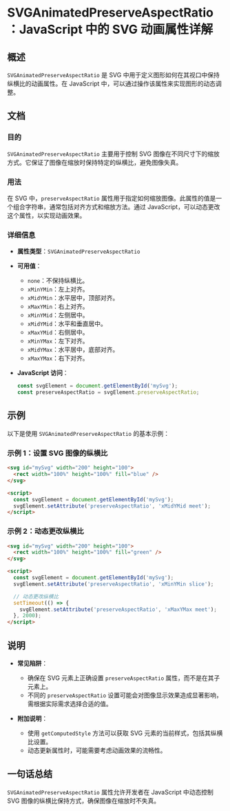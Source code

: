 <!--
Meta Description: # SVGAnimatedPreserveAspectRatio：JavaScript 中的 SVG 动画属性详解 ## 概述 `SVGAnimatedPreserveAspectRatio` 是 SVG 中用于定义图形如何在其视口中保持纵横比的动画属性。在 JavaScript 中，可以通过操作该...
Meta Keywords: svg, preserveaspectratio, svgelement, svganimatedpreserveaspectratio, javascript
-->

# SVGAnimatedPreserveAspectRatio：JavaScript 中的 SVG 动画属性详解

## 概述
`SVGAnimatedPreserveAspectRatio` 是 SVG 中用于定义图形如何在其视口中保持纵横比的动画属性。在 JavaScript 中，可以通过操作该属性来实现图形的动态调整。

## 文档
### 目的
`SVGAnimatedPreserveAspectRatio` 主要用于控制 SVG 图像在不同尺寸下的缩放方式。它保证了图像在缩放时保持特定的纵横比，避免图像失真。

### 用法
在 SVG 中，`preserveAspectRatio` 属性用于指定如何缩放图像。此属性的值是一个组合字符串，通常包括对齐方式和缩放方法。通过 JavaScript，可以动态更改这个属性，以实现动画效果。

### 详细信息
- **属性类型**：`SVGAnimatedPreserveAspectRatio`
- **可用值**：
  - `none`：不保持纵横比。
  - `xMinYMin`：左上对齐。
  - `xMidYMin`：水平居中，顶部对齐。
  - `xMaxYMin`：右上对齐。
  - `xMinYMid`：左侧居中。
  - `xMidYMid`：水平和垂直居中。
  - `xMaxYMid`：右侧居中。
  - `xMinYMax`：左下对齐。
  - `xMidYMax`：水平居中，底部对齐。
  - `xMaxYMax`：右下对齐。
  
- **JavaScript 访问**：
  ```javascript
  const svgElement = document.getElementById('mySvg');
  const preserveAspectRatio = svgElement.preserveAspectRatio;
  ```

## 示例
以下是使用 `SVGAnimatedPreserveAspectRatio` 的基本示例：

### 示例 1：设置 SVG 图像的纵横比
```html
<svg id="mySvg" width="200" height="100">
  <rect width="100%" height="100%" fill="blue" />
</svg>

<script>
  const svgElement = document.getElementById('mySvg');
  svgElement.setAttribute('preserveAspectRatio', 'xMidYMid meet');
</script>
```

### 示例 2：动态更改纵横比
```html
<svg id="mySvg" width="200" height="100">
  <rect width="100%" height="100%" fill="green" />
</svg>

<script>
  const svgElement = document.getElementById('mySvg');
  svgElement.setAttribute('preserveAspectRatio', 'xMinYMin slice');

  // 动态更改纵横比
  setTimeout(() => {
    svgElement.setAttribute('preserveAspectRatio', 'xMaxYMax meet');
  }, 2000);
</script>
```

## 说明
- **常见陷阱**：
  - 确保在 SVG 元素上正确设置 `preserveAspectRatio` 属性，而不是在其子元素上。
  - 不同的 `preserveAspectRatio` 设置可能会对图像显示效果造成显著影响，需根据实际需求选择合适的值。

- **附加说明**：
  - 使用 `getComputedStyle` 方法可以获取 SVG 元素的当前样式，包括其纵横比设置。
  - 动态更新属性时，可能需要考虑动画效果的流畅性。

## 一句话总结
`SVGAnimatedPreserveAspectRatio` 属性允许开发者在 JavaScript 中动态控制 SVG 图像的纵横比保持方式，确保图像在缩放时不失真。